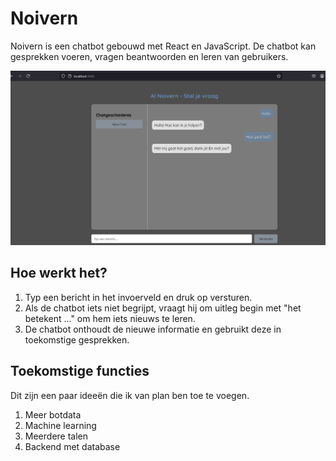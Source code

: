 # Noivern

Noivern is een chatbot gebouwd met React en JavaScript. De chatbot kan gesprekken voeren, vragen beantwoorden en leren van gebruikers.

![Image](Image.png)

## Hoe werkt het?
1. Typ een bericht in het invoerveld en druk op versturen.
2. Als de chatbot iets niet begrijpt, vraagt hij om uitleg begin met "het betekent ..." om hem iets nieuws te leren.
3. De chatbot onthoudt de nieuwe informatie en gebruikt deze in toekomstige gesprekken.

## Toekomstige functies
Dit zijn een paar ideeën die ik van plan ben toe te voegen.
1. Meer botdata
2. Machine learning
3. Meerdere talen
4. Backend met database
